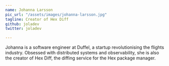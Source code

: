 ```yaml
---
name: Johanna Larsson
pic_url: "/assets/images/johanna-larsson.jpg"
tagline: Creator of Hex Diff
github: joladev
twitter: joladev

---
```

Johanna is a software engineer at Duffel, a startup revolutionising the flights industry. Obsessed with distributed systems and observability, she is also the creator of Hex Diff, the diffing service for the Hex package manager.